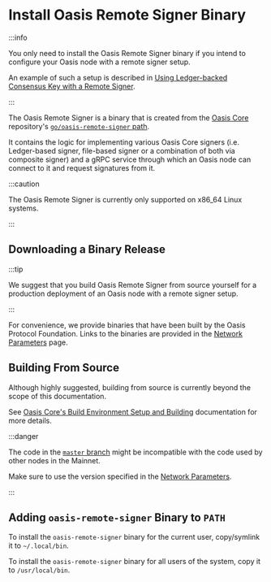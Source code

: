 # Install Oasis Remote Signer Binary

:::info

You only need to install the Oasis Remote Signer binary if you intend to configure your Oasis node with a remote signer setup.

An example of such a setup is described in [Using Ledger-backed Consensus Key with a Remote Signer](using-ledger-backed-consensus-key-with-a-remote-signer).

:::

The Oasis Remote Signer is a binary that is created from the [Oasis Core](https://github.com/oasisprotocol/oasis-core) repository's [`go/oasis-remote-signer` path](https://github.com/oasisprotocol/oasis-core/tree/master/go/oasis-remote-signer).

It contains the logic for implementing various Oasis Core signers (i.e. Ledger-based signer, file-based signer or a combination of both via composite signer) and a gRPC service through which an Oasis node can connect to it and request signatures from it.

:::caution

The Oasis Remote Signer is currently only supported on x86_64 Linux systems.

:::

## Downloading a Binary Release

:::tip

We suggest that you build Oasis Remote Signer from source yourself for a production deployment of an Oasis node with a remote signer setup.

:::

For convenience, we provide binaries that have been built by the Oasis Protocol Foundation. Links to the binaries are provided in the [Network Parameters](../../oasis-network/network-parameters) page.

## Building From Source

Although highly suggested, building from source is currently beyond the scope of this documentation.

See [Oasis Core's Build Environment Setup and Building](/oasis-core/development-setup/build-environment-setup-and-building) documentation for more details.

:::danger

The code in the [`master` branch](https://github.com/oasisprotocol/oasis-core/tree/master/) might be incompatible with the code used by other nodes in the Mainnet.

Make sure to use the version specified in the [Network Parameters](../../oasis-network/network-parameters).

:::

## Adding `oasis-remote-signer` Binary to `PATH`

To install the `oasis-remote-signer` binary for the current user, copy/symlink it to `~/.local/bin`.

To install the `oasis-remote-signer` binary for all users of the system, copy it to `/usr/local/bin`.

